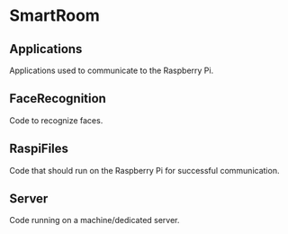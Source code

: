 # SmartRoom

## Applications

Applications used to communicate to the Raspberry Pi.

## FaceRecognition

Code to recognize faces.

## RaspiFiles

Code that should run on the Raspberry Pi for successful communication.

## Server

Code running on a machine/dedicated server.
